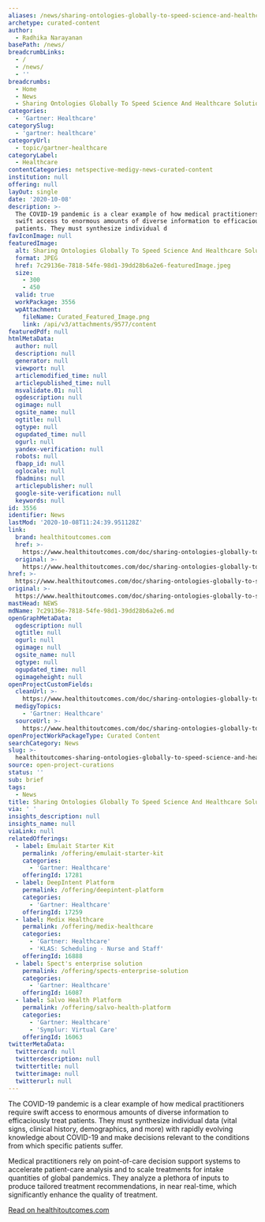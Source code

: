 ```yaml
---
aliases: /news/sharing-ontologies-globally-to-speed-science-and-healthcare-solutions
archetype: curated-content
author:
  - Radhika Narayanan
basePath: /news/
breadcrumbLinks:
  - /
  - /news/
  - ''
breadcrumbs:
  - Home
  - News
  - Sharing Ontologies Globally To Speed Science And Healthcare Solutions
categories:
  - 'Gartner: Healthcare'
categorySlug:
  - 'gartner: healthcare'
categoryUrl:
  - topic/gartner-healthcare
categoryLabel:
  - Healthcare
contentCategories: netspective-medigy-news-curated-content
institution: null
offering: null
layOut: single
date: '2020-10-08'
description: >-
  The COVID-19 pandemic is a clear example of how medical practitioners require
  swift access to enormous amounts of diverse information to efficaciously treat
  patients. They must synthesize individual d
favIconImage: null
featuredImage:
  alt: Sharing Ontologies Globally To Speed Science And Healthcare Solutions
  format: JPEG
  href: 7c29136e-7818-54fe-98d1-39dd28b6a2e6-featuredImage.jpeg
  size:
    - 300
    - 450
  valid: true
  workPackage: 3556
  wpAttachment:
    fileName: Curated_Featured_Image.png
    link: /api/v3/attachments/9577/content
featuredPdf: null
htmlMetaData:
  author: null
  description: null
  generator: null
  viewport: null
  articlemodified_time: null
  articlepublished_time: null
  msvalidate.01: null
  ogdescription: null
  ogimage: null
  ogsite_name: null
  ogtitle: null
  ogtype: null
  ogupdated_time: null
  ogurl: null
  yandex-verification: null
  robots: null
  fbapp_id: null
  oglocale: null
  fbadmins: null
  articlepublisher: null
  google-site-verification: null
  keywords: null
id: 3556
identifier: News
lastMod: '2020-10-08T11:24:39.951128Z'
link:
  brand: healthitoutcomes.com
  href: >-
    https://www.healthitoutcomes.com/doc/sharing-ontologies-globally-to-speed-science-and-healthcare-solutions-0001
  original: >-
    https://www.healthitoutcomes.com/doc/sharing-ontologies-globally-to-speed-science-and-healthcare-solutions-0001
href: >-
  https://www.healthitoutcomes.com/doc/sharing-ontologies-globally-to-speed-science-and-healthcare-solutions-0001
original: >-
  https://www.healthitoutcomes.com/doc/sharing-ontologies-globally-to-speed-science-and-healthcare-solutions-0001
mastHead: NEWS
mdName: 7c29136e-7818-54fe-98d1-39dd28b6a2e6.md
openGraphMetaData:
  ogdescription: null
  ogtitle: null
  ogurl: null
  ogimage: null
  ogsite_name: null
  ogtype: null
  ogupdated_time: null
  ogimageheight: null
openProjectCustomFields:
  cleanUrl: >-
    https://www.healthitoutcomes.com/doc/sharing-ontologies-globally-to-speed-science-and-healthcare-solutions-0001
  medigyTopics:
    - 'Gartner: Healthcare'
  sourceUrl: >-
    https://www.healthitoutcomes.com/doc/sharing-ontologies-globally-to-speed-science-and-healthcare-solutions-0001
openProjectWorkPackageType: Curated Content
searchCategory: News
slug: >-
  healthitoutcomes-sharing-ontologies-globally-to-speed-science-and-healthcare-solutions
source: open-project-curations
status: ''
sub: brief
tags:
  - News
title: Sharing Ontologies Globally To Speed Science And Healthcare Solutions
via: ' '
insights_description: null
insights_name: null
viaLink: null
relatedOfferings:
  - label: Emulait Starter Kit
    permalink: /offering/emulait-starter-kit
    categories:
      - 'Gartner: Healthcare'
    offeringId: 17281
  - label: DeepIntent Platform
    permalink: /offering/deepintent-platform
    categories:
      - 'Gartner: Healthcare'
    offeringId: 17259
  - label: Medix Healthcare
    permalink: /offering/medix-healthcare
    categories:
      - 'Gartner: Healthcare'
      - 'KLAS: Scheduling - Nurse and Staff'
    offeringId: 16888
  - label: Spect's enterprise solution
    permalink: /offering/spects-enterprise-solution
    categories:
      - 'Gartner: Healthcare'
    offeringId: 16087
  - label: Salvo Health Platform
    permalink: /offering/salvo-health-platform
    categories:
      - 'Gartner: Healthcare'
      - 'Symplur: Virtual Care'
    offeringId: 16063
twitterMetaData:
  twittercard: null
  twitterdescription: null
  twittertitle: null
  twitterimage: null
  twitterurl: null
---
```

<p>The COVID-19 pandemic is a clear example of how medical practitioners require swift access to enormous amounts of diverse information to efficaciously treat patients. They must synthesize individual data (vital signs, clinical history, demographics, and more) with rapidly evolving knowledge about COVID-19 and make decisions relevant to the conditions from which specific patients suffer.</p><p>Medical practitioners rely on point-of-care decision support systems to accelerate patient-care analysis and to scale treatments for intake quantities of global pandemics. They analyze a plethora of inputs to produce tailored treatment recommendations, in near real-time, which significantly enhance the quality of treatment.</p><p><a href="https://www.healthitoutcomes.com/doc/sharing-ontologies-globally-to-speed-science-and-healthcare-solutions-0001">Read on healthitoutcomes.com</a></p>